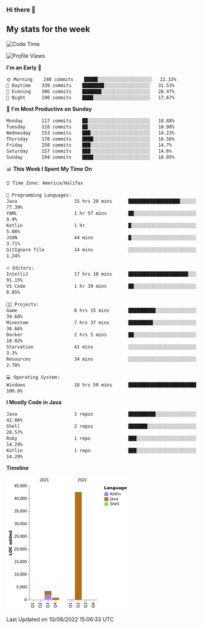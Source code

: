 ### Hi there 👋

## My stats for the week
<!--START_SECTION:waka-->
![Code Time](http://img.shields.io/badge/Code%20Time-370%20hrs%205%20mins-blue)

![Profile Views](http://img.shields.io/badge/Profile%20Views-0-blue)

**I'm an Early 🐤** 

```text
🌞 Morning    240 commits    █████░░░░░░░░░░░░░░░░░░░░   22.33% 
🌆 Daytime    339 commits    ████████░░░░░░░░░░░░░░░░░   31.53% 
🌃 Evening    306 commits    ███████░░░░░░░░░░░░░░░░░░   28.47% 
🌙 Night      190 commits    ████░░░░░░░░░░░░░░░░░░░░░   17.67%

```
📅 **I'm Most Productive on Sunday** 

```text
Monday       117 commits    ██░░░░░░░░░░░░░░░░░░░░░░░   10.88% 
Tuesday      118 commits    ██░░░░░░░░░░░░░░░░░░░░░░░   10.98% 
Wednesday    153 commits    ███░░░░░░░░░░░░░░░░░░░░░░   14.23% 
Thursday     178 commits    ████░░░░░░░░░░░░░░░░░░░░░   16.56% 
Friday       158 commits    ███░░░░░░░░░░░░░░░░░░░░░░   14.7% 
Saturday     157 commits    ███░░░░░░░░░░░░░░░░░░░░░░   14.6% 
Sunday       194 commits    ████░░░░░░░░░░░░░░░░░░░░░   18.05%

```


📊 **This Week I Spent My Time On** 

```text
⌚︎ Time Zone: America/Halifax

💬 Programming Languages: 
Java                     15 hrs 20 mins      ███████████████████░░░░░░   77.39% 
YAML                     1 hr 57 mins        ██░░░░░░░░░░░░░░░░░░░░░░░   9.9% 
Kotlin                   1 hr                █░░░░░░░░░░░░░░░░░░░░░░░░   5.08% 
JSON                     44 mins             █░░░░░░░░░░░░░░░░░░░░░░░░   3.71% 
GitIgnore file           14 mins             ░░░░░░░░░░░░░░░░░░░░░░░░░   1.24%

🔥 Editors: 
IntelliJ                 17 hrs 10 mins      ██████████████████████░░░   91.15% 
VS Code                  1 hr 39 mins        ██░░░░░░░░░░░░░░░░░░░░░░░   8.85%

🐱‍💻 Projects: 
Game                     8 hrs 15 mins       ██████████░░░░░░░░░░░░░░░   39.68% 
Minestom                 7 hrs 37 mins       █████████░░░░░░░░░░░░░░░░   36.66% 
Docker                   2 hrs 5 mins        ██░░░░░░░░░░░░░░░░░░░░░░░   10.02% 
Starvation               41 mins             ░░░░░░░░░░░░░░░░░░░░░░░░░   3.3% 
Resources                34 mins             ░░░░░░░░░░░░░░░░░░░░░░░░░   2.78%

💻 Operating System: 
Windows                  18 hrs 50 mins      █████████████████████████   100.0%

```

**I Mostly Code in Java** 

```text
Java                     3 repos             ██████████░░░░░░░░░░░░░░░   42.86% 
Shell                    2 repos             ███████░░░░░░░░░░░░░░░░░░   28.57% 
Ruby                     1 repo              ███░░░░░░░░░░░░░░░░░░░░░░   14.29% 
Kotlin                   1 repo              ███░░░░░░░░░░░░░░░░░░░░░░   14.29%

```


**Timeline**

![Chart not found](https://raw.githubusercontent.com/lyndseyy/lyndseyy/main/charts/bar_graph.png) 


 Last Updated on 10/08/2022 15:06:33 UTC
<!--END_SECTION:waka-->